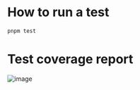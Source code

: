 # How to run a test
```bash
pnpm test
```
# Test coverage report
![image](https://github.com/user-attachments/assets/da1216e7-67a1-4308-b5f7-b9699a6f649a)
